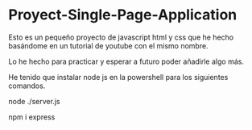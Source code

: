 # Proyect-Single-Page-Application

Esto es un pequeño proyecto de javascript html y css que he hecho basándome en un tutorial de youtube con el mismo nombre.

Lo he hecho para practicar y esperar a futuro poder añadirle algo más.

He tenido que instalar node js en la powershell para los siguientes comandos.

node ./server.js

npm i express
